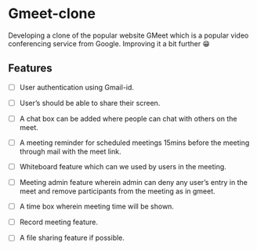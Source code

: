# Gmeet-clone
 Developing a clone of the popular website GMeet which is a popular video conferencing service from Google. Improving it a bit further 😁


## Features 
- [ ] User authentication using Gmail-id.
- [ ] User’s should be able to share their screen.
- [ ] A chat box can be added where people can chat with others on the meet.
- [ ] A meeting reminder for scheduled meetings 15mins before the meeting through mail with the meet link.
- [ ] Whiteboard feature which can we used by users in the meeting.
- [ ] Meeting admin feature wherein admin can deny any user’s entry in the meet and remove participants from the meeting as in gmeet.
- [ ] A time box wherein meeting time will be shown.
- [ ]  Record meeting feature.
- [ ] A file sharing feature if possible.

